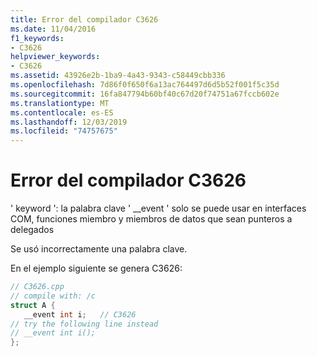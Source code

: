 ```yaml
---
title: Error del compilador C3626
ms.date: 11/04/2016
f1_keywords:
- C3626
helpviewer_keywords:
- C3626
ms.assetid: 43926e2b-1ba9-4a43-9343-c58449cbb336
ms.openlocfilehash: 7d86f0f650f6a13ac764497d6d5b52f001f5c35d
ms.sourcegitcommit: 16fa847794b60bf40c67d20f74751a67fccb602e
ms.translationtype: MT
ms.contentlocale: es-ES
ms.lasthandoff: 12/03/2019
ms.locfileid: "74757675"
---
```

# <a name="compiler-error-c3626"></a>Error del compilador C3626

' keyword ': la palabra clave ' __event ' solo se puede usar en interfaces COM, funciones miembro y miembros de datos que sean punteros a delegados

Se usó incorrectamente una palabra clave.

En el ejemplo siguiente se genera C3626:

```cpp
// C3626.cpp
// compile with: /c
struct A {
   __event int i;   // C3626
// try the following line instead
// __event int i();
};
```
